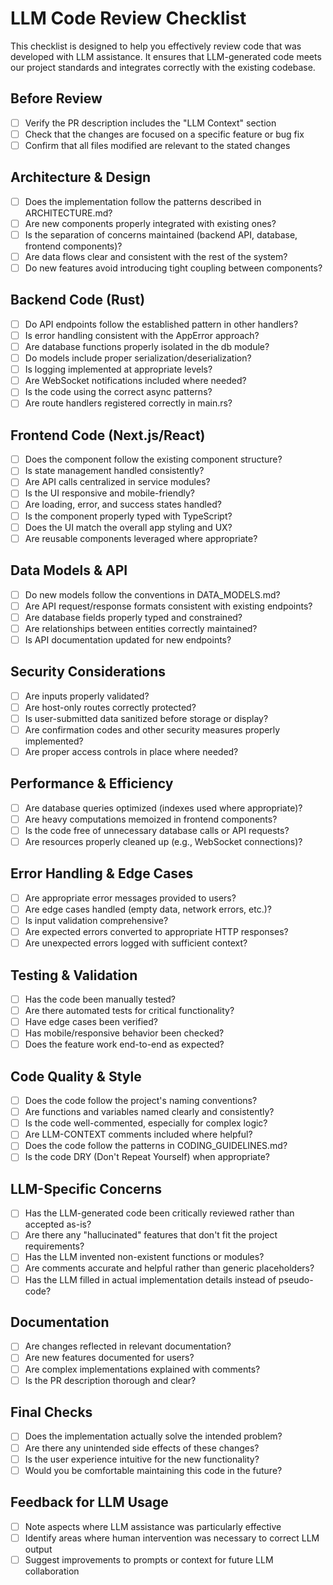 # LLM Code Review Checklist

This checklist is designed to help you effectively review code that was developed with LLM assistance. It ensures that LLM-generated code meets our project standards and integrates correctly with the existing codebase.

## Before Review

- [ ] Verify the PR description includes the "LLM Context" section
- [ ] Check that the changes are focused on a specific feature or bug fix
- [ ] Confirm that all files modified are relevant to the stated changes

## Architecture & Design

- [ ] Does the implementation follow the patterns described in ARCHITECTURE.md?
- [ ] Are new components properly integrated with existing ones?
- [ ] Is the separation of concerns maintained (backend API, database, frontend components)?
- [ ] Are data flows clear and consistent with the rest of the system?
- [ ] Do new features avoid introducing tight coupling between components?

## Backend Code (Rust)

- [ ] Do API endpoints follow the established pattern in other handlers?
- [ ] Is error handling consistent with the AppError approach?
- [ ] Are database functions properly isolated in the db module?
- [ ] Do models include proper serialization/deserialization?
- [ ] Is logging implemented at appropriate levels?
- [ ] Are WebSocket notifications included where needed?
- [ ] Is the code using the correct async patterns?
- [ ] Are route handlers registered correctly in main.rs?

## Frontend Code (Next.js/React)

- [ ] Does the component follow the existing component structure?
- [ ] Is state management handled consistently?
- [ ] Are API calls centralized in service modules?
- [ ] Is the UI responsive and mobile-friendly?
- [ ] Are loading, error, and success states handled?
- [ ] Is the component properly typed with TypeScript?
- [ ] Does the UI match the overall app styling and UX?
- [ ] Are reusable components leveraged where appropriate?

## Data Models & API

- [ ] Do new models follow the conventions in DATA_MODELS.md?
- [ ] Are API request/response formats consistent with existing endpoints?
- [ ] Are database fields properly typed and constrained?
- [ ] Are relationships between entities correctly maintained?
- [ ] Is API documentation updated for new endpoints?

## Security Considerations

- [ ] Are inputs properly validated?
- [ ] Are host-only routes correctly protected?
- [ ] Is user-submitted data sanitized before storage or display?
- [ ] Are confirmation codes and other security measures properly implemented?
- [ ] Are proper access controls in place where needed?

## Performance & Efficiency

- [ ] Are database queries optimized (indexes used where appropriate)?
- [ ] Are heavy computations memoized in frontend components?
- [ ] Is the code free of unnecessary database calls or API requests?
- [ ] Are resources properly cleaned up (e.g., WebSocket connections)?

## Error Handling & Edge Cases

- [ ] Are appropriate error messages provided to users?
- [ ] Are edge cases handled (empty data, network errors, etc.)?
- [ ] Is input validation comprehensive?
- [ ] Are expected errors converted to appropriate HTTP responses?
- [ ] Are unexpected errors logged with sufficient context?

## Testing & Validation

- [ ] Has the code been manually tested?
- [ ] Are there automated tests for critical functionality?
- [ ] Have edge cases been verified?
- [ ] Has mobile/responsive behavior been checked?
- [ ] Does the feature work end-to-end as expected?

## Code Quality & Style

- [ ] Does the code follow the project's naming conventions?
- [ ] Are functions and variables named clearly and consistently?
- [ ] Is the code well-commented, especially for complex logic?
- [ ] Are LLM-CONTEXT comments included where helpful?
- [ ] Does the code follow the patterns in CODING_GUIDELINES.md?
- [ ] Is the code DRY (Don't Repeat Yourself) when appropriate?

## LLM-Specific Concerns

- [ ] Has the LLM-generated code been critically reviewed rather than accepted as-is?
- [ ] Are there any "hallucinated" features that don't fit the project requirements?
- [ ] Has the LLM invented non-existent functions or modules?
- [ ] Are comments accurate and helpful rather than generic placeholders?
- [ ] Has the LLM filled in actual implementation details instead of pseudo-code?

## Documentation

- [ ] Are changes reflected in relevant documentation?
- [ ] Are new features documented for users?
- [ ] Are complex implementations explained with comments?
- [ ] Is the PR description thorough and clear?

## Final Checks

- [ ] Does the implementation actually solve the intended problem?
- [ ] Are there any unintended side effects of these changes?
- [ ] Is the user experience intuitive for the new functionality?
- [ ] Would you be comfortable maintaining this code in the future?

## Feedback for LLM Usage

- [ ] Note aspects where LLM assistance was particularly effective
- [ ] Identify areas where human intervention was necessary to correct LLM output
- [ ] Suggest improvements to prompts or context for future LLM collaboration
